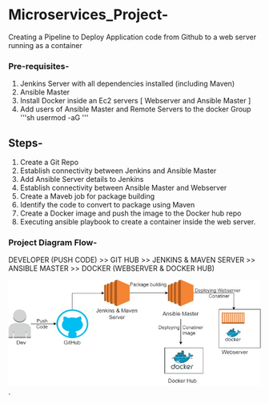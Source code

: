 # Microservices_Project-
Creating a Pipeline to Deploy Application code from Github to a web server running as a container

### Pre-requisites-
1. Jenkins Server with all dependencies installed (including Maven)
2. Ansible Master
3. Install Docker inside an Ec2 servers [ Webserver and Ansible Master ]
4. Add users of Ansible Master and Remote Servers to the docker Group
   '''sh
   usermod -aG <groupname> <username>
   '''

## Steps-
1. Create a Git Repo
2. Establish connectivity between Jenkins and Ansible Master
3. Add Ansible Server details to Jenkins
4. Establish connectivity between Ansible Master and Webserver
5. Create a Maveb job for package building
6. Identify the code to convert to package using Maven
7. Create a Docker image and push the image to the Docker hub repo
8. Executing ansible playbook to create a container inside the web server.

### Project Diagram Flow-
DEVELOPER (PUSH CODE) >> GIT HUB >> JENKINS & MAVEN SERVER >> ANSIBLE MASTER >> DOCKER (WEBSERVER & DOCKER HUB) 


![alt text](https://github.com/Sharad-Parit6094/Microservices_Project/blob/main/MicroService_Project.jpg).
